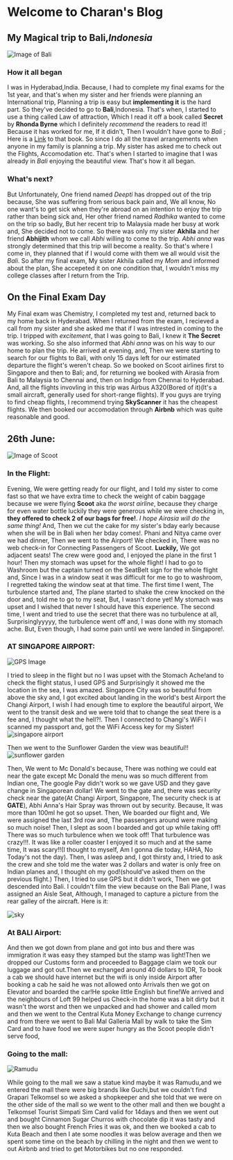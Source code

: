 # Welcome to Charan's Blog
## My Magical trip to **Bali**,_Indonesia_
![Image of Bali](https://i0.wp.com/girleatworld.net/wp-content/uploads/2018/04/nusa-penida-kelingking-1.jpg?fit=1400%2C1116&ssl=1)

### How it all began
I was in Hyderabad,India. Because, I had to complete my final exams for the 1st year, and that's when my sister and her friends were planning an International trip, Planning a trip is easy but **implementing it** is the hard part. So they've decided to go to **Bali**,Indonesia. That's when, I started to use a thing called Law of attraction, Which I read it off a book called **Secret** by **Rhonda Byrne** which I definitely _recommend_ the readers to read it! Because it has worked for me, If it didn't, Then I wouldn't have gone to _Bali_ ; Here is a [Link](https://www.readingsanctuary.com/the-secret/) to that book. So since I do all the travel arrangements when anyone in my family is planning a trip. My sister has asked me to check out the Flights, Accomodation etc. That's when I started to imagine that I was already in _Bali_ enjoying the beautiful view. That's how it all began.
### What's next?
But Unfortunately, One friend named _Deepti_ has dropped out of the trip because, She was suffering from serious back pain and, We all know, No one want's to get sick when they're abroad on an intention to enjoy the trip rather than being sick and, Her other friend named 
_Radhika_ wanted to come on the trip so badly, But her recent trip to Malaysia made her busy at work and, She decided not to come. So there was only my sister **Akhila** and her friend **Abhijith** whom we call _Abhi_ willing to come to the trip. _Abhi anna_ was strongly determined that this trip will become a reality. So that's where I come in, they planned that if I would come with them we all would visit the _Bali_. So after my final exam, My sister Akhila called my _Mom_ and informed about the plan, She accepeted it on one condition that, I wouldn't miss my college classes after I return from the Trip.

## **On the Final Exam Day** 
My Final exam was Chemistry, I completed my test and, returned back to my home back in Hyderabad. When I returned from the exam, I recieved a call from my sister and she asked me that if I was intrested in coming to the trip. I tripped with _excitement_, that I was going to Bali, I knew it **The Secret** was working. So she also informed that _Abhi anna_ was on his way to our home to plan the trip. He arrived at evening, and, Then we were starting to search for our flights to Bali, with only 15 days left for our estimated departure the flight's weren't cheap. So we booked on Scoot airlines first to Singapore and then to Bali; and, for returning we booked with Airasia from Bali to Malaysia to Chennai and, then on Indigo from Chennai to Hyderabad. And, all the flights invovling in this trip was Airbus A320(Bored of it)(It's a small aircraft, generally used for short-range flights). If you guys are trying to find cheap flights, I recommend trying **SkyScanner** it has the cheapest flights. We then booked our accomodation through **Airbnb** which was quite reasonable and good.

## **26th June:**
![Image of Scoot](https://lh3.googleusercontent.com/V6i5ZuTXNHD7jSXo9dnKITd9qUv_xMtodmh1wHFnNocflULZUtBKtjeqh-p6ayxBr7hbavekUcozjDmRSL2ZtfHTqbM-kFCH_Z2pr88BDjyHVjIdX6Na76wLRqVCD5m8FVRaM4itB71Rn_bXJvtYEgMDWFlaECmyapJNfcukxcn1znCCP05eh286qDZunlJx4BKvQNK6_8ZZF3CildEvUrpu8Qp7HbIa7s2A6C72GM2kh5dWh8NKkpXIXJR_-zs9b-Q4uT9pRB7awqqk6P7Une7LBr8wbc9lHQvmNjUmU1W6KlTBmAO7xP1GGOAC7RuPJvWmAhmTfC2rTQTnaoBNioeJf5Fo3sU4St5TbtXQhtMSz6wMk4jM9I2pJr6bDUBd51o3xXrAgxlBDgKh8fDjKUlSE8WYATTnO9OeiOHZHxM2l907WphjR5eytRFtEG9j9Cvc4T8UB53yLviEnAYVOfutGsUoJ4Atrzox2fZ95mzpEd_Gfy5ZlgLbc_ip_W_WP-OlhO1FJr8EMTKFThK1WmUJcRzeEUfNTznlLsdk5WRh_AzCjlZQZhtROz0vuI3tcWSLU92MTbpesRnnX3AfB7VXpwKSO4suDws2KEIsYAsL4IIOmGi5OamqDNFDpHd-27RpjpCEIzNOE34GpUQqLq_EL69LJcvE3cYKIFRU6Uhx4cjcUtN_Nk2g=w568-h757-no)
### In the Flight:
Evening, We were getting ready for our flight, and I told my sister to come fast so that we have extra time to check the weight of cabin baggage because we were flying **Scoot** aka _the worst airline_, because they charge for even water bottle luckily they were generous while we were checking in, **they offered to check 2 of our bags for free!**. _I hope Airasia will do the same thing!_ And, Then we cut the cake for my sister's bday early because when she will be in Bali when her bday comes!. Phani and Nitya came over we had dinner, Then we went to the Airport! We checked in, There was no web check-in for Connecting Passengers of Scoot. **Luckily,** We got adjacent seats! The crew were good and, I enjoyed the plane in the first 1 hour! Then my stomach was upset for the whole flight! I had to go to Washroom but the captain turned on the SeatBelt sign for the whole flight and, Since I was in a window seat it was difficult for me to go to washroom, I regretted taking the window seat at that time. The first time I went, The turbulence started and, The plane started to shake the crew knocked on the door and, told me to go to my seat, But, I wasn't done yet! My stomach was upset and I wished that never I should have this experience. The second time, I went and tried to use the secret that there was no turbulence at all, Surprisinglyyyyy, the turbulence went off and, I was done with my stomach ache. But, Even though, I had some pain until we were landed in Singapore!.

### AT SINGAPORE AIRPORT:
![GPS Image](https://lh3.googleusercontent.com/iNho80ZgT9nPVCsXdgrVg70HCpbJLZxQN5pnjOq6yK8Ts8MiE1ZL6b5quj4HQoH-YCxfBR-RDBc0PlFtfguZq660_cZWK2xOKUixvlfByL41i09LBLw17Zm4fRNnmKgTOw2NjjszQvFCEFKLvhKahlesMqzJursgVMmdKliMQtpeNhyyJcFJvRPmcTnOJdYAdfeqRVY3bt2MW0HgbGtJvR5Auw7xmRqmMB4h5tiHwjDLzN0uCJ3vlyLvtVmzYBtmto2qQ0_CogmRZxElgLlzLRVNbXskOzpnVqFD3Vq-1CZuh7ikSHCVCiI1wJaWIC8qlwcoyBA9u7q3kjgrQJ6RTmk0_3ZGLPkY5TAm6M8rBamh-TLmIsPhXbseg0Qo76tBFN3vM-XnZbGRJbWuI1ZBCIMt07LFlEXjtMcLai5XQtEpWOuGTjksU6EeWJTRfGw3l0BcrBFBKBle_T5bBRFZCoRxiwApYR653BlF4wSQykdfkOuIDO7sXo5gBGkWXp1RfifJXs_uVyOsfBaPloMHItNCtOwoDK3E4cOVDp_g-i3EYcaSeUS6NHwhrTRk1Mt-lsi1mBTW0pXvjOGVJwQJNiRE1brcuqUjVnoThHLn3pGQlxAO7_FvyO9J9aE3_t4Ej0qw2rU67cvHx2KYvLonUY1nfxJQzFRiGFcQtWZN-MjfCgD6QCibT98=w359-h757-no)

I tried to sleep in the flight but no I was upset with the Stomach Ache!and to check the flight status, I used GPS and Surprisingly it showed me the location in the sea, I was amazed. Singapore City was so beautiful from above the sky and, I got excited about landing in the world's best Airport the Changi Airport, I wish I had enough time to explore the beautiful airport, We went to the transit desk and we were told that to change the seat there is a fee and, I thought what the hell?!. Then I connected to Changi's WiFi I scanned my passport and, got the WiFi Access key for my Sister!
![singapore airport](https://lh3.googleusercontent.com/TNwmLtQDA4oFAeChZDxQNBW7AYihdsjptmPde9IWZ0EuVo1ajQ10E8Yonl8NPqS71w8HyB3V857JZVDUvWqPKN6bbaIOP-OzamdPytpUoCscLI9l0879LOQIUVpPgxGJQLVPLOgsR7mLwzugEixRXCYrDRSCBB5nt5SXJEh3XQ9wVsMoss45X0V7-PpPpMPGKrTXXEY0g-l7qs9UiEJQIkl4U6T4nWDcrN1iQDR1aeunTU_mlZSM2EpUt-tywwv2Got186frjMyVKQAR3O6kpTAYZOnI2abdEsoxfI1u8YHnw-fFAfQxInd4PJj82ukFNLuIvNC7zuPjcTHCoPthUxzo98re6LKCSjS9m_XfEr0Nf1_gevgIUgkNknzmyvIuOC906Ps59giGIQ_xMqklSWQFGQLfUWCA314dmKzDQcGfujZJFV0eGNecYKNUqFfvecEwDpr0C4t81PFgCSh1Rzefgvo_Y7dmTyWDlpDD22Izj2OxyXonEbYhb0p6-xcYEPgfMnVKmz6Mt0xQOPp-W7KQkiVJD20Gv-aFZ_7w-XvxNfNqSARXI5wqZmUEEBoukwM22VPD_PZkDXV0P_LLNeW82uuJs62xrfgwoi2kD4JeCqt2bDywsrQAW0y40Mg2egvd8GkVTCCj38ACLeIt9wqFHxweZ_lWpUjvVNtGfofCyWEDENtNxtg=w1010-h758-no)

Then we went to the Sunflower Garden the view was beautiful!!
![sunflower garden](https://lh3.googleusercontent.com/lyAye6XcqDf1fMvs9jnYIWnCKbbHVq24ypAuBeSb5KMPw1hckqDAkgeAJbi7QG4AtZe3vQV6RW2adQTOqsYsFC7PmvkglLFbZ06zVxaoh6ePTRY6NTGgS7fZ_j1yfdlrQmyME-YTJUj2WjAuTQh4noij4tBOUVISC3sEQzzaiATTxnK31dJkJZdISBQtpM7dfyoq0Lcb-hgcBESjLblM-aY_5RWiia7ud5JZgLAHYodnNlxjgdp-VlJ41JE91GaleVQbkLmv4mjxbLnwn7nJf2f96wXVAAeqyyItKDmDgtTJUS0OhnVsN4y-So_vq3eNznMcP8KV7fr1tY8lYUW5aGbbYDvLvxXwYcz1E1qrT93U7o_xmcRS-Gc9v4TXtmeOKyYxszDEBT5jzjMLqqS2wsX5Vb3-E9mitVtTHQUvCk_ksCesJPzKjDwtvR_TPor82W_erq0-Wi8jRgxj3DqWebTxqttpqWxFSESxdevpinmwWJBPYMfwWu5-2yCoNj-DlMyMvMTxGQtJHiGCVKlMCdgyoAaeUyIdbRAye0R51LfF47hwwobnoA4hTnwRMBBL3rLB4YxnYajUPD39FaQpOw3YEwWgOGNw37geJIx853fH50XS7rZNNpG0rvedFlF7Am8SAdAawEXYANfAwmRA6wrL9mDUuSXKqTOYEj4HwU16aTjaxOuJeo4=w1010-h757-no)

Then, We went to Mc Donald's because, There was nothing we could eat near the gate except Mc Donald the menu was so much different from Indian one, The google Pay didn't work so we gave USD and they gave change in Singaporean dollar! We went to the gate and, there was security check near the gate(At Changi Airport, Singapore, The security check is at **GATE**), Abhi Anna's Hair Spray was thrown out by security. Because, It was more than 100ml he got so upset. Then, We boarded our flight and, We were assigned the last 3rd row and, The passengers around were making so much noise! Then, I slept as soon I boarded and got up while taking off! There was so much turbulence when we took off! That turbulence was crazy!!!. It was like a roller coaster I enjoyed it so much and at the same time, It was scary!!(I thought to myself, Am I gonna die today, HAHA, No Today's not the day). Then, I was asleep and, I got thirsty and, I tried to ask the crew and she told me the water was 2 dollars and water is only free on Indian planes and, I thought oh my god!(should've asked them on the previous flight.) Then, I tried to use GPS but it didn't work, Then we got descended into Bali. I couldn't film the view because on the Bali Plane, I was assigned an Aisle Seat, Although, I managed to capture a picture from the rear galley of the aircraft. Here is it: 


![sky](https://lh3.googleusercontent.com/K15h9MmaH-AzTBFNOVjtpV-OwqIv-F6QgnBh7CLJoDyOr_6ry4OFbOaH-N9Eyn6hjVySZBuxDAq00Lz_EHItkXC6mgz4EL81uOf6I7Sx0rMaGWOVyCZFbYLaNid8ZVyaSot_NTrf24INnnSHenujloWWEPondRT0m5crZ_t6CKI7fsuezqXF3axd9ivwQ9MJvx0bVj_RLAjyEB9FKuitu0j2YtoR-D_B8BQzggHIyTA_xHCdeUNkz94gA92TkG7gNqfAkrUTA7mv-SmUye95hj_lu-BHUSZvL0HdNmXIiVtk2iNCNlhMaIfYhDpL9cYgYtaT4VWNzDRJKMoyzGWytE7imVIUlG8gGmRpLcf9Y_OK8p5pQn0vv2XWMI0HQbRHt9Q3WKfESM1inOlc-0Ps22qn0QmboIxKZxXSvmOS0xtIA99XXc-bmd2DxQLBLLrkKFkL9xKLM5AqRY7eXHeTCm0MEgLUHJsYsHI6T93mU3I9EFnyJYW6QLYlm14jyxnK0ZhJlJZ1hNg_0V5llGCvBbRt60lKK-ucbUbrIEc5DzOPMZL75sWxAwwhUt0SNd7lSA8Yak7FCKymN2F-t7ozqspVAzuIhe7FlYdOUcXN9K1W5c4s_0p_KCdpGRhnKhs_tbpyD84B06ByDAMzuPV5oVpfmGFz3_e-ETu6aijDAYMhONehZ4DELiQ=w568-h757-no)

### At BALI Airport:
And then we got down from plane and got into bus and there was immigration it was easy they stamped but the stamp was light!Then we dropped our Customs form and proceeded to Baggage claim we took our luggage and got out.Then we exchanged around 40 dollars to IDR, To book a cab we should have internet but the wifi is only inside Airport after booking a cab he said he was not allowed onto Arrivals then we got on Elevator and boarded the car!He spoke little English but fine!We arrived and the neighbours of Loft 99 helped us Check-in the home was a bit dirty but it wasn't the worst and then we unpacked and had shower and called mom and then we went to the Central Kuta Money Exchange to change currency and from there we went to Bali Mal Galleria Mall by walk to take the Sim Card and to have food we were super hungry as the Scoot people didn't serve food,

### **Going to the mall:**
![Ramudu](https://lh3.googleusercontent.com/3QzAgrf_7fXnNb1ZojXc7JT-e_9gKTShBEO1v0svq1Roi0mqkLAQK0_v-WihxXyTjnKKz6bVXFyXbg36LsHuRPPpS1Hcg5vpxZvGLkSQyla4iFexZsbtt3dSN0uOOR3vHiwyVNdGJzGNeztv4lPo05gfHHVci6zy93x8lcpSnW6CmPGHGdnSMRl_6q3Y10VuVSjDNQVQYbhEJvYB_W00N9Q1vJh5AvaSQa8wtaVzmSj44CYBmXoVPwA6qn6abv4LezIzQAfPj__G2TfIhL4BLT_XLsePt7-vgyIh8K0hivJl4gNanGIm3BYkzwvHgSUqYDlOqYjOxzmAuG4wah_u382PPRvf6he6SM8H5josloj3Jr3HRPNLZOeRX2XU-23-jMdkKyrRy1vEGFGJzv--edRHEiDT2cbolyOgBqg5_kKtglSkv9upf0XY2FwCwWmy8MJc74Af-pfN_AFxlCdAUmdK8jkW7vmv0P4yHm8P3DI1b3Q1IuLdCuazwNLKTcY3NTi9a4PSLT-889lMcWap0bSXsHlA-Xwmf_bEMi9X1bITmQZLXGJA2H8xJgTuAZ2BQiQEAkyriPO99uhvIYQCyvJ8l_2b_gkOmLvBecgZFUeRmxrI4VI0nmvX5YWNX0qHDJ7f3HZRdHby3gcXtyAeWjfXZUr4oEIzeEjDh99E2ZXo6hEjGNJsZn4=w568-h757-no)

While going to the mall we saw a statue kind maybe it was Ramudu,and we entered the mall there were big brands like Guchi,but we couldn't find Grapari Telkomsel so we asked a shopkeeper and she told that we were on the other side of the mall so we went to the other mall and then we bought a Telkomsel Tourist Simpati Sim Card valid for 14days and then we went out and bought Cinnamon Sugar Churros with chocolate dip it was tasty and then we also bought  French Fries it was ok, and then we booked a cab to Kuta Beach and then I ate some noodles it was below average and then we spent some time on the beach by chilling in
 the night and then we went to out Airbnb and tried to get Motorbikes but no one responded.
